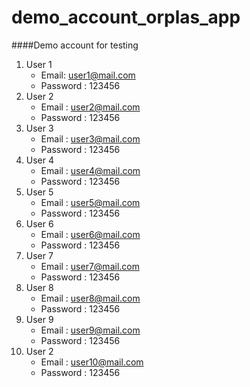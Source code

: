 # demo_account_orplas_app
####Demo account for testing
1. User 1
    - Email: user1@mail.com
    - Password : 123456
2. User 2
    - Email : user2@mail.com
    - Password : 123456
3. User 3
    - Email : user3@mail.com
    - Password : 123456
4. User 4
    - Email : user4@mail.com
    - Password : 123456
5. User 5
    - Email : user5@mail.com
    - Password : 123456
6. User 6
    - Email : user6@mail.com
    - Password : 123456
7. User 7
    - Email : user7@mail.com
    - Password : 123456
8. User 8
    - Email : user8@mail.com
    - Password : 123456
9. User 9
    - Email : user9@mail.com
    - Password : 123456
10. User 2
    - Email : user10@mail.com
    - Password : 123456
